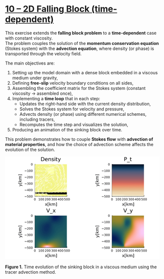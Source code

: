 # [10 – 2D Falling Block (time-dependent)](https://github.com/GeoSci-FFM/GeoModBox.jl/blob/main/exercises/10_2D_Falling_Block_td_en.ipynb)

This exercise extends the **falling block problem** to a **time-dependent** case with constant viscosity.  
The problem couples the solution of the **momentum conservation equation** (Stokes system) with the **advection equation**, where density (or phase) is transported through the velocity field.  

The main objectives are:  

1. Setting up the model domain with a dense block embedded in a viscous medium under gravity,  
2. Defining **free-slip** velocity boundary conditions on all sides,  
3. Assembling the coefficient matrix for the Stokes system (constant viscosity → assembled once),  
4. Implementing a **time loop** that in each step:  
   - Updates the right-hand side with the current density distribution,  
   - Solves the Stokes system for velocity and pressure,  
   - Advects density (or phase) using different numerical schemes, including tracers,  
   - Recomputes the time step and visualizes the solution,  
5. Producing an animation of the sinking block over time.  

This problem demonstrates how to couple **Stokes flow** with **advection of material properties**, and how the choice of advection scheme affects the evolution of the solution.  

![Exercise10](../../assets/10_Falling_block_iso_td_tracers.gif)

**Figure 1.** Time evolution of the sinking block in a viscous medium using the tracer advection method.  
